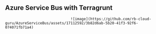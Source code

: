 ## Azure Service Bus with Terragrunt
                                  ![image](https://github.com/rb-cloud-guru/AzureServiceBus/assets/17112592/3b82d6ab-5b20-41f3-92f6-074071fb71a4)
